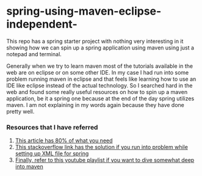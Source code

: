 # spring-using-maven-eclipse-independent-
This repo has a spring starter project with nothing very interesting in it showing how we can spin up a spring application using maven using just a notepad and terminal.

Generally when we try to learn maven most of the tutorials available in the web are on eclipse or on some other IDE. In my case I had run into some problem running maven
in eclipse and that feels like learning how to use an IDE like eclipse instead of the actual technology. So I searched hard in the web and found some really useful resources on how to spin up a maven application, be it a spring one because at the end of the day spring utilizes maven. I am not explaining in my words again because they have done pretty well.

### Resources that I have referred
1. [This article has 80% of what you need](https://www.sohamkamani.com/java/cli-app-with-maven/)
2. [This stackoverflow link has the solution if you run into problem while setting up XML file for spring](https://stackoverflow.com/questions/5939959/ioexception-parsing-xml-document-from-class-path-resource)
3. [Finally, refer to this youtube playlist if you want to dive somewhat deep into maven](https://www.youtube.com/playlist?list=PL92E89440B7BFD0F6)
